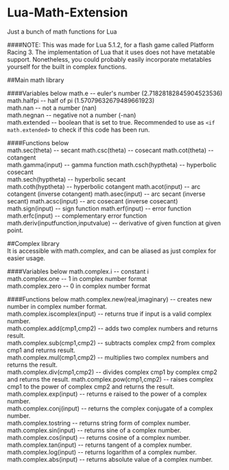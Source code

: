# Lua-Math-Extension
Just a bunch of math functions for Lua

####NOTE: 
This was made for Lua 5.1.2, for a flash game called Platform Racing 3. The implementation of Lua that it uses does not have metatable support.
Nonetheless, you could probably easily incorporate metatables yourself for the built in complex functions.

##Main math library

####Variables below
math.e -- euler's number (2.71828182845904523536)  
math.halfpi -- half of pi (1.57079632679489661923)  
math.nan -- not a number (nan)  
math.negnan -- negative not a number (-nan)  
math.extended -- boolean that is set to true. Recommended to use as `<if math.extended>` to check if this code has been run.  

####Functions below  
math.sec(theta) -- secant 
math.csc(theta) -- cosecant 
math.cot(theta) -- cotangent  
math.gamma(input) -- gamma function 
math.csch(hyptheta) -- hyperbolic cosecant  
math.sech(hyptheta) -- hyperbolic secant    
math.coth(hyptheta) -- hyperbolic cotangent 
math.acot(input) -- arc cotangent (inverse cotangent) 
math.asec(input) -- arc secant (inverse secant) 
math.acsc(input) -- arc cosecant (inverse cosecant) 
math.sign(input) -- sign function 
math.erf(input) -- error function 
math.erfc(input) -- complementary error function  
math.deriv(inputfunction,inputvalue) -- derivative of given function at given point.  


##Complex library  
It is accessible with math.complex, and can be aliased as just complex for easier usage.  

####Variables below
math.complex.i -- constant i  
math.complex.one -- 1 in complex number format  
math.complex.zero -- 0 in complex number format  

####Functions below
math.complex.new(real,imaginary) -- creates new number in complex number format.   
math.complex.iscomplex(input) -- returns true if input is a valid complex number.  
math.complex.add(cmp1,cmp2) -- adds two complex numbers and returns result.     
math.complex.sub(cmp1,cmp2) -- subtracts complex cmp2 from complex cmp1 and returns result.     
math.complex.mul(cmp1,cmp2) -- multiplies two complex numbers and returns the result.   
math.complex.div(cmp1,cmp2) -- divides complex cmp1 by complex cmp2 and returns the result. 
math.complex.pow(cmp1,cmp2) -- raises complex cmp1 to the power of complex cmp2 and returns the result. 
math.complex.exp(input) -- returns e raised to the power of a complex number.       
math.complex.conj(input) -- returns the complex conjugate of a complex number.      
math.complex.tostring -- returns string form of complex number.     
math.complex.sin(input) -- returns sine of a complex number.        
math.complex.cos(input) -- returns cosine of a complex number.      
math.complex.tan(input) -- returns tangent of a complex number.     
math.complex.log(input) -- returns logarithm of a complex number.       
math.complex.abs(input) -- returns absolute value of a complex number.      
